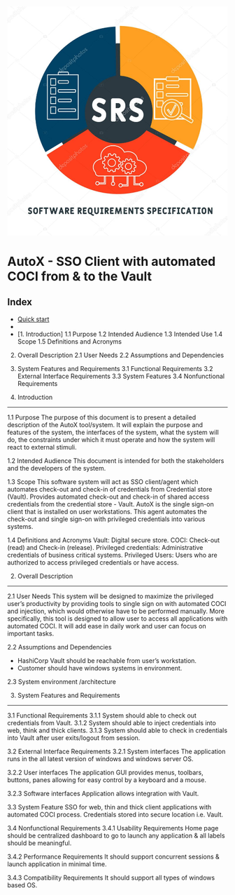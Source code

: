 ![SRS](/Docs/Images/Software-Requirement-Specifications.jpg)








# AutoX - SSO Client with automated COCI from & to the Vault









Index
-------------------------------------------------------------------------------------------------------------------------------

- [Quick start](#quick-start)
- 
- [1. Introduction]
           1.1 Purpose
           1.2 Intended Audience
           1.3 Intended Use
           1.4 Scope
           1.5 Definitions and Acronyms

2. Overall Description
           2.1 User Needs
           2.2 Assumptions and Dependencies

3. System Features and Requirements
            3.1 Functional Requirements
            3.2 External Interface Requirements
            3.3 System Features
            3.4 Nonfunctional Requirements









1. Introduction
-----------------------------------------------------------------------------------------------
1.1 Purpose
The purpose of this document is to present a detailed description of the AutoX tool/system. It will explain the purpose and features of the system, the interfaces of the system, what the system will do, the constraints under which it must operate and how the system will react to external stimuli.

1.2 Intended Audience
This document is intended for both the stakeholders and the developers of the system.

1.3 Scope
This software system will act as SSO client/agent which automates check-out and check-in of credentials from Credential store (Vault). 
Provides automated check-out and check-in of shared access credentials from the credential store - Vault.
AutoX is the single sign-on client that is installed on user workstations. This agent automates the check-out and single sign-on with privileged credentials into various systems.

1.4 Definitions and Acronyms
Vault: Digital secure store.
COCI: Check-out (read) and Check-in (release).
Privileged credentials: Administrative credentials of business critical systems.
Privileged Users: Users who are authorized to access privileged credentials or have access.




2. Overall Description
-----------------------------------------------------------------------------------------------
2.1 User Needs
This system will be designed to maximize the privileged user’s productivity by providing tools to single sign on with automated COCI and injection, which would otherwise have to be performed manually.
More specifically, this tool is designed to allow user to access all applications with automated COCI. It will add ease in daily work and user can focus on important tasks.

2.2 Assumptions and Dependencies
- HashiCorp Vault should be reachable from user’s workstation.
- Customer should have windows systems in environment.

2.3 System environment /architecture 
 





3. System Features and Requirements
-----------------------------------------------------------------------------------------------
3.1 Functional Requirements
3.1.1 System should able to check out credentials from Vault.
3.1.2 System should able to inject credentials into web, think and thick clients.
3.1.3 System should able to check in credentials into Vault after user exits/logout from session.

3.2 External Interface Requirements
3.2.1 System interfaces
The application runs in the all latest version of windows and windows server OS.

3.2.2 User interfaces
The application GUI provides menus, toolbars, buttons, panes allowing for easy control by a keyboard and a mouse.

3.2.3 Software interfaces
Application allows integration with Vault.

3.3 System Feature
SSO for web, thin and thick client applications with automated COCI process.
Credentials stored into secure location i.e. Vault.

3.4 Nonfunctional Requirements
3.4.1 Usability Requirements
Home page should be centralized dashboard to go to launch any application & all labels should be meaningful.

3.4.2 Performance Requirements
It should support concurrent sessions & launch application in minimal time.
	
3.4.3 Compatibility Requirements
It should support all types of windows based OS.
